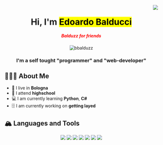 <img align="right" src='https://user-images.githubusercontent.com/81587335/194700849-81de17c8-165f-4eaf-bcb9-280bd353954a.gif'>

<h1 align="center">Hi, I'm <mark>Edoardo Balducci</mark></h1>
<h5 align="center" style="color: red">Balduzz for friends</h5>
<p align="center"> <img src="https://komarev.com/ghpvc/?username=bbalduzz&label=Profile%20views&color=0e75b6&style=flat" alt="bbalduzz" /> </p>
<h3 align="center">I'm a self tought "programmer" and "web-developer"</h3>

## 👨🏼‍💻 About Me
- 📍  I live in **Bologna**
- 🏫  I attend **highschool**
- 💻  I am currently learning **Python**, **C#**
- 🗄  I am currently working on **getting layed**

## 🏔 Languages and Tools
<p align="center">
  <a href="https://html.spec.whatwg.org/multipage/"><img src="https://img.icons8.com/color/48/000000/html-5--v1.png"/></a>
  <a href="https://www.w3.org/Style/CSS/Overview.en.html"><img src="https://img.icons8.com/color/48/000000/css3.png"/></a>
  <a href="https://www.javascript.com/"><img src="https://img.icons8.com/color/48/000000/javascript--v1.png"/></a>
  <a href="https://www.python.org/"><img src="https://img.icons8.com/color/48/000000/python--v1.png"/></a>
  <a href="https://getbootstrap.com/"><img src="https://img.icons8.com/color/48/000000/bootstrap.png"/></a>
  <a href="https://www.crummy.com/software/BeautifulSoup/"><img src="https://img.icons8.com/ios/48/000000/ladle.png"/></a>
  <a href="https://code.visualstudio.com/"><img src="https://img.icons8.com/fluency/48/000000/visual-studio.png"/></a>
</p>
